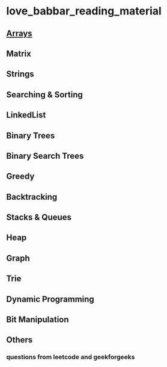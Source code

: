 # love_babbar_reading_material

## [Arrays](https://github.com/singh7priyanshu/lovebabbarreadingmaterial/tree/main/array)

## Matrix
## Strings
## Searching & Sorting
## LinkedList
## Binary Trees
## Binary Search Trees
## Greedy
## Backtracking
## Stacks & Queues
## Heap
## Graph
## Trie
## Dynamic Programming
## Bit Manipulation
## Others
### questions from leetcode and geekforgeeks



